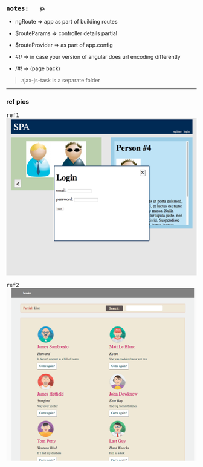### <kbd>notes: &nbsp; :boom:</kbd>

- ngRoute         => app as part of building routes
- $routeParams    => controller details partial
- $routeProvider  => as part of app.config
- #!/              => in case your version of angular does url encoding differently
                     
- /#!              => (page back)


> ajax-js-task is a separate folder

<hr/>


### ref pics

<kbd>ref1</kbd>
![](builds/dev/images/ajax-stuff.png)

<kbd>ref2</kbd>
![](builds/dev/images/ng1.png)
